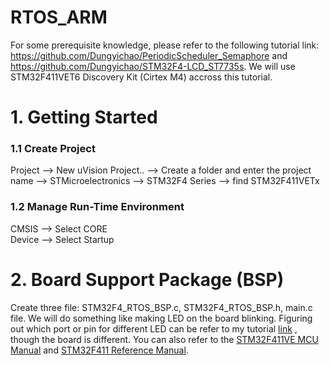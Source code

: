 # RTOS_ARM
For some prerequisite knowledge, please refer to the following tutorial link: https://github.com/Dungyichao/PeriodicScheduler_Semaphore and https://github.com/Dungyichao/STM32F4-LCD_ST7735s. We will use STM32F411VET6 Discovery Kit (Cirtex M4) accross this tutorial.

# 1. Getting Started

### 1.1 Create Project
Project --> New uVision Project.. --> Create a folder and enter the project name --> STMicroelectronics --> STM32F4 Series --> find STM32F411VETx 
### 1.2 Manage Run-Time Environment
CMSIS --> Select CORE <br />
Device --> Select Startup


# 2. Board Support Package (BSP)
Create three file: STM32F4_RTOS_BSP.c, STM32F4_RTOS_BSP.h, main.c file. We will do something like making LED on the board blinking. Figuring out which port or pin for different LED can be refer to my tutorial [link](https://github.com/Dungyichao/PeriodicScheduler_Semaphore/blob/master/Reference/LED%20Light%20STM32f411%20Nucleo%20Code.pdf) , though the board is different. You can also refer to the  [STM32F411VE MCU Manual](https://www.st.com/resource/en/user_manual/dm00148985-discovery-kit-with-stm32f411ve-mcu-stmicroelectronics.pdf) and [STM32F411 Reference Manual](https://www.st.com/resource/en/reference_manual/dm00119316-stm32f411xc-e-advanced-arm-based-32-bit-mcus-stmicroelectronics.pdf).




